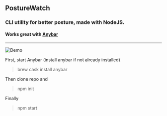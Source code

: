 ## PostureWatch
### CLI utility for better posture, made with NodeJS. 
#### Works great with [Anybar](https://github.com/tonsky/AnyBar)

---
![Demo](https://puu.sh/FkbvE/8cb9ebe0f7.gif)


First, start Anybar
(install anybar if not already installed)
> brew cask install anybar

Then clone repo and 
> npm init

Finally 
> npm start 
